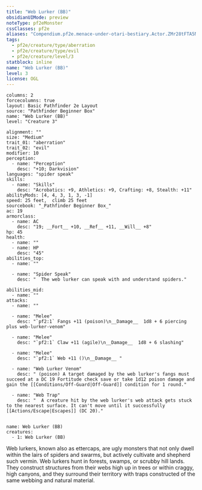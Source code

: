 ```yaml
---
title: "Web Lurker (BB)"
obsidianUIMode: preview
noteType: pf2eMonster
cssClasses: pf2e
aliases: "Compendium.pf2e.menace-under-otari-bestiary.Actor.ZMr28tFTA5NUcBTi" 
tags:
  - pf2e/creature/type/aberration
  - pf2e/creature/type/evil
  - pf2e/creature/level/3
statblock: inline
name: "Web Lurker (BB)"
level: 3
license: OGL
---
```


```statblock
columns: 2
forcecolumns: true
layout: Basic Pathfinder 2e Layout
source: "Pathfinder Beginner Box"
name: "Web Lurker (BB)"
level: "Creature 3"

alignment: ""
size: "Medium"
trait_01: "aberration"
trait_02: "evil"
modifier: 10
perception:
  - name: "Perception"
    desc: "+10; Darkvision"
languages: "spider speak"
skills:
  - name: "Skills"
    desc: "Acrobatics: +9, Athletics: +9, Crafting: +8, Stealth: +11"
abilityMods: [4, 4, 3, 1, 3, -1]
speed: 25 feet,  climb 25 feet
sourcebook: "_Pathfinder Beginner Box_"
ac: 19
armorclass:
  - name: AC
    desc: "19; __Fort__ +10, __Ref__ +11, __Will__ +8"
hp: 45
health:
  - name: ""
  - name: HP
    desc: "45"
abilities_top:
  - name: ""

  - name: "Spider Speak"
    desc: "  The web lurker can speak with and understand spiders."

abilities_mid:
  - name: ""
attacks:
  - name: ""

  - name: "Melee"
    desc: "`pf2:1` Fangs +11 (poison)\n__Damage__  1d8 + 6 piercing plus web-lurker-venom"

  - name: "Melee"
    desc: "`pf2:1` Claw +11 (agile)\n__Damage__  1d8 + 6 slashing"

  - name: "Melee"
    desc: "`pf2:1` Web +11 ()\n__Damage__ "

  - name: "Web Lurker Venom"
    desc: " (poison) A target damaged by the web lurker's fangs must succeed at a DC 19 Fortitude check save or take 1d12 poison damage and gain the [[Conditions/Off-Guard|Off-Guard]] condition for 1 round."

  - name: "Web Trap"
    desc: "  A creature hit by the web lurker's web attack gets stuck to the nearest surface. It can't move until it successfully [[Actions/Escape|Escapes]] (DC 20)."
 
```

```encounter-table
name: Web Lurker (BB)
creatures:
  - 1: Web Lurker (BB)
```



Web lurkers, known also as ettercaps, are ugly monsters that not only dwell within the lairs of spiders and swarms, but actively cultivate and shepherd such vermin. Web lurkers hunt in forests, swamps, or scrubby hill lands. They construct structures from their webs high up in trees or within craggy, high canyons, and they surround their territory with traps constructed of the same webbing and natural material.
